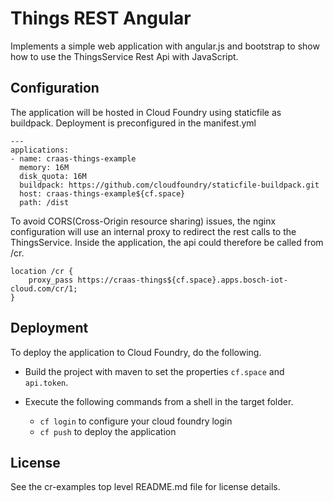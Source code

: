 # Things REST Angular

Implements a simple web application with angular.js and bootstrap to show how to use the ThingsService Rest Api with JavaScript.

## Configuration

The application will be hosted in Cloud Foundry using staticfile as buildpack. Deployment is preconfigured in the manifest.yml

```
---
applications:
- name: craas-things-example
  memory: 16M
  disk_quota: 16M
  buildpack: https://github.com/cloudfoundry/staticfile-buildpack.git
  host: craas-things-example${cf.space}
  path: /dist
```

To avoid CORS(Cross-Origin resource sharing) issues, the nginx configuration will use an internal proxy to redirect the rest calls to the ThingsService. Inside the application, the api could therefore be called from /cr.

```
location /cr {
	proxy_pass https://craas-things${cf.space}.apps.bosch-iot-cloud.com/cr/1;
}
```

## Deployment

To deploy the application to Cloud Foundry, do the following.

* Build the project with maven to set the properties ```cf.space``` and ```api.token```.
    
* Execute the following commands from a shell in the target folder.
    * ```cf login``` to configure your cloud foundry login
    * ```cf push``` to deploy the application

## License

See the cr-examples top level README.md file for license details.